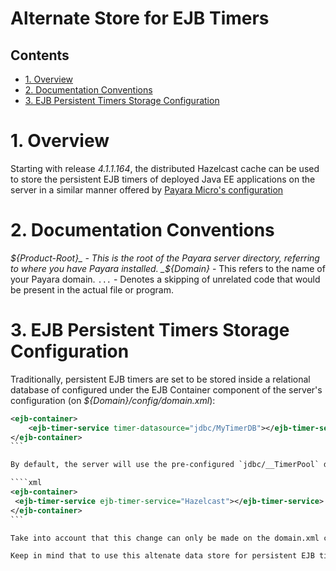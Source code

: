 # Alternate Store for EJB Timers

## Contents

* [1. Overview](#1-overview)
* [2. Documentation Conventions](#2-documentation-conventions)
* [3. EJB Persistent Timers Storage Configuration](#3-ejb-persistent-timers-storage-configuration)

# 1. Overview

Starting with release _4.1.1.164_, the distributed Hazelcast cache can be used to store the persistent EJB timers of deployed Java EE applications on the server in a similar manner offered by [Payara Micro's configuration](payara-micro/persistent-ejb-timers.md)

# 2. Documentation Conventions

 _${Product-Root}_ - This is the root of the Payara server directory, referring to where you have Payara installed.  _${Domain}_ - This refers to the name of your Payara domain.  `...` - Denotes a skipping of unrelated code that would be present in the actual file or program. 

# 3. EJB Persistent Timers Storage Configuration

Traditionally, persistent EJB timers are set to be stored inside a relational database of configured under the EJB Container component of the server's configuration (on _${Domain}/config/domain.xml_):

````xml
<ejb-container>
    <ejb-timer-service timer-datasource="jdbc/MyTimerDB"></ejb-timer-service>
</ejb-container>
```

By default, the server will use the pre-configured `jdbc/__TimerPool` datasource to store persistent timers into an embedded Derby database saved into the _${Domain}/applications/databases_ directory. To set the Hazelcast distributed cache to store persistent timers, assign the `ejb-timer-service attribute` on the `ejb-timer-service` element to _"Hazelcast"_:

````xml
<ejb-container>
 <ejb-timer-service ejb-timer-service="Hazelcast"></ejb-timer-service>
</ejb-container>
```

Take into account that this change can only be made on the domain.xml configuration, as no alternate _asadmin_ commands (and by extension a visual element on the admin console) are available.

Keep in mind that to use this altenate data store for persistent EJB timers, **Hazelcast** must be [enabled](extended-documentation/hazelcast.md#3-enabling-hazelcast) first. 




